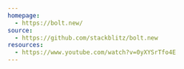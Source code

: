 ```yaml
---
homepage:
  - https://bolt.new/
source:
  - https://github.com/stackblitz/bolt.new
resources:
  - https://www.youtube.com/watch?v=0yXYSrTfo4E
---
```

